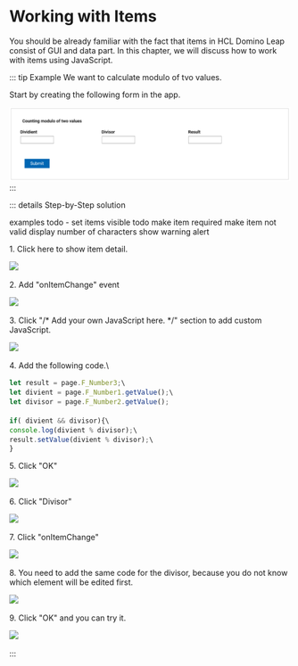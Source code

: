 # Working with Items

You should be already familiar with the fact that items in HCL Domino Leap consist of GUI and data part. In this
chapter,
we will discuss how to work with items using JavaScript.

::: tip Example
We want to calculate modulo of tvo values.

Start by creating the following form in the app.

![img_1.png](img_1.png)
:::

::: details Step-by-Step solution

examples todo  - set items visible 
todo make item required 
make item not valid 
display number of characters 
show warning alert 

1\. Click here to show item detail.

![](https://ajeuwbhvhr.cloudimg.io/colony-recorder.s3.amazonaws.com/files/2024-04-09/e37d7460-fb8b-459c-843e-c52cce62764b/ascreenshot.jpeg?tl_px=39,0&br_px=1114,600&force_format=png&wat_scale=95&wat=1&wat_opacity=0.7&wat_gravity=northwest&wat_url=https://colony-recorder.s3.us-west-1.amazonaws.com/images/watermarks/FB923C_standard.png&wat_pad=502,127)

2\. Add "onItemChange" event

![](https://ajeuwbhvhr.cloudimg.io/colony-recorder.s3.amazonaws.com/files/2024-04-09/da53a819-4d41-4907-b31d-3cc7075c0148/ascreenshot.jpeg?tl_px=1485,86&br_px=2560,687&force_format=png&wat_scale=95&wat=1&wat_opacity=0.7&wat_gravity=northwest&wat_url=https://colony-recorder.s3.us-west-1.amazonaws.com/images/watermarks/FB923C_standard.png&wat_pad=751,265)

3\. Click "/\* Add your own JavaScript here. \*/" section to add custom JavaScript.

![](https://ajeuwbhvhr.cloudimg.io/colony-recorder.s3.amazonaws.com/files/2024-04-09/2a3d7fea-b338-40e6-b6ff-3b78596a7573/ascreenshot.jpeg?tl_px=784,212&br_px=1859,813&force_format=png&wat_scale=95&wat=1&wat_opacity=0.7&wat_gravity=northwest&wat_url=https://colony-recorder.s3.us-west-1.amazonaws.com/images/watermarks/FB923C_standard.png&wat_pad=502,265)

4\. Add the following code.\

``` javascript
let result = page.F_Number3;\
let divient = page.F_Number1.getValue();\
let divisor = page.F_Number2.getValue();

if( divient && divisor){\
console.log(divient % divisor);\
result.setValue(divient % divisor);\
}
```

5\. Click "OK"

![](https://ajeuwbhvhr.cloudimg.io/colony-recorder.s3.amazonaws.com/files/2024-04-09/5f131335-a0a6-4146-b39b-0e581123fb53/ascreenshot.jpeg?tl_px=1082,678&br_px=2157,1279&force_format=png&wat_scale=95&wat=1&wat_opacity=0.7&wat_gravity=northwest&wat_url=https://colony-recorder.s3.us-west-1.amazonaws.com/images/watermarks/FB923C_standard.png&wat_pad=502,273)

6\. Click "Divisor"

![](https://ajeuwbhvhr.cloudimg.io/colony-recorder.s3.amazonaws.com/files/2024-04-09/c7906321-478a-4157-adf3-39f25d5ee3c6/ascreenshot.jpeg?tl_px=387,0&br_px=1462,600&force_format=png&wat_scale=95&wat=1&wat_opacity=0.7&wat_gravity=northwest&wat_url=https://colony-recorder.s3.us-west-1.amazonaws.com/images/watermarks/FB923C_standard.png&wat_pad=502,193)

7\. Click "onItemChange"

![](https://ajeuwbhvhr.cloudimg.io/colony-recorder.s3.amazonaws.com/files/2024-04-09/e013400a-2a6a-415d-b03a-0242fa9b8455/ascreenshot.jpeg?tl_px=1485,80&br_px=2560,681&force_format=png&wat_scale=95&wat=1&wat_opacity=0.7&wat_gravity=northwest&wat_url=https://colony-recorder.s3.us-west-1.amazonaws.com/images/watermarks/FB923C_standard.png&wat_pad=741,265)

8\. You need to add the same code for the divisor, because you do not know which element will be edited first.

![](https://ajeuwbhvhr.cloudimg.io/colony-recorder.s3.amazonaws.com/files/2024-04-09/f3a27da7-9f99-457b-9163-041abe4fde67/ascreenshot.jpeg?tl_px=533,256&br_px=1608,857&force_format=png&wat_scale=95&wat=1&wat_opacity=0.7&wat_gravity=northwest&wat_url=https://colony-recorder.s3.us-west-1.amazonaws.com/images/watermarks/FB923C_standard.png&wat_pad=502,265)

9\. Click "OK" and you can try it.

![](https://ajeuwbhvhr.cloudimg.io/colony-recorder.s3.amazonaws.com/files/2024-04-09/82850d12-2c87-4272-a42c-fa1a70157087/ascreenshot.jpeg?tl_px=1102,678&br_px=2177,1279&force_format=png&wat_scale=95&wat=1&wat_opacity=0.7&wat_gravity=northwest&wat_url=https://colony-recorder.s3.us-west-1.amazonaws.com/images/watermarks/FB923C_standard.png&wat_pad=502,267)

:::
